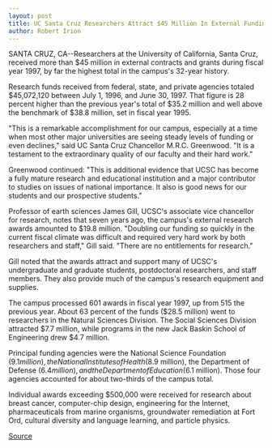 ```yaml
---
layout: post
title: UC Santa Cruz Researchers Attract $45 Million In External Funding, Highest In Campus History
author: Robert Irion
---
```


SANTA CRUZ, CA--Researchers at the University of California, Santa  Cruz, received more than $45 million in external contracts and  grants during fiscal year 1997, by far the highest total in the  campus's 32-year history.

Research funds received from federal, state, and private  agencies totaled $45,072,120 between July 1, 1996, and June 30,  1997\. That figure is 28 percent higher than the previous year's total  of $35.2 million and well above the benchmark of $38.8 million, set  in fiscal year 1995.

"This is a remarkable accomplishment for our campus,  especially at a time when most other major universities are seeing  steady levels of funding or even declines," said UC Santa Cruz  Chancellor M.R.C. Greenwood. "It is a testament to the extraordinary  quality of our faculty and their hard work."

Greenwood continued: "This is additional evidence that UCSC  has become a fully mature research and educational institution and a  major contributor to studies on issues of national importance. It  also is good news for our students and our prospective students."

Professor of earth sciences James Gill, UCSC's associate vice  chancellor for research, notes that seven years ago, the campus's  external research awards amounted to $19.8 million. "Doubling our  funding so quickly in the current fiscal climate was difficult and  required very hard work by both researchers and staff," Gill said.  "There are no entitlements for research."

Gill noted that the awards attract and support many of UCSC's  undergraduate and graduate students, postdoctoral researchers, and  staff members. They also provide much of the campus's research  equipment and supplies.

The campus processed 601 awards in fiscal year 1997, up from  515 the previous year. About 63 percent of the funds ($28.5 million)  went to researchers in the Natural Sciences Division. The Social  Sciences Division attracted $7.7 million, while programs in the new  Jack Baskin School of Engineering drew $4.7 million.

Principal funding agencies were the National Science  Foundation ($9.1 million), the National Institutes of Health ($8.9 million), the Department of Defense ($6.4 million), and the  Department of Education ($6.1 million). Those four agencies  accounted for about two-thirds of the campus total.

Individual awards exceeding $500,000 were received for  research about breast cancer, computer-chip design, engineering for  the Internet, pharmaceuticals from marine organisms, groundwater  remediation at Fort Ord, cultural diversity and language learning,  and particle physics.

[Source](http://www1.ucsc.edu/news_events/press_releases/archive/97-98/09-97/090297-Researchers_earn_re.html "Permalink to 090297-Researchers_earn_re")
